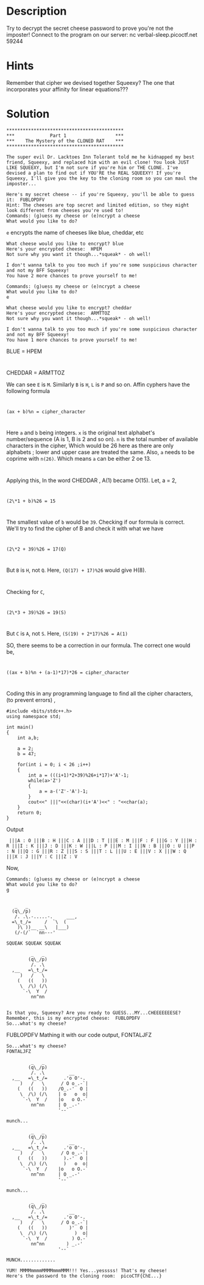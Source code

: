 
# Description #
Try to decrypt the secret cheese password to prove you're not the imposter!
Connect to the program on our server: nc verbal-sleep.picoctf.net 59244

# Hints #
Remember that cipher we devised together Squeexy? The one that incorporates your affinity for linear equations???

# Solution #
```
*******************************************
***             Part 1                  ***
***    The Mystery of the CLONED RAT    ***
*******************************************

The super evil Dr. Lacktoes Inn Tolerant told me he kidnapped my best friend, Squeexy, and replaced him with an evil clone! You look JUST LIKE SQUEEXY, but I'm not sure if you're him or THE CLONE. I've devised a plan to find out if YOU'RE the REAL SQUEEXY! If you're Squeexy, I'll give you the key to the cloning room so you can maul the imposter...

Here's my secret cheese -- if you're Squeexy, you'll be able to guess it:  FUBLOPDFV
Hint: The cheeses are top secret and limited edition, so they might look different from cheeses you're used to!
Commands: (g)uess my cheese or (e)ncrypt a cheese
What would you like to do?
```

`e` encrypts the name of cheeses like blue, cheddar, etc
```
What cheese would you like to encrypt? blue
Here's your encrypted cheese:  HPEM
Not sure why you want it though...*squeak* - oh well!

I don't wanna talk to you too much if you're some suspicious character and not my BFF Squeexy!
You have 2 more chances to prove yourself to me!

Commands: (g)uess my cheese or (e)ncrypt a cheese
What would you like to do?
e

What cheese would you like to encrypt? cheddar
Here's your encrypted cheese:  ARMTTOZ
Not sure why you want it though...*squeak* - oh well!

I don't wanna talk to you too much if you're some suspicious character and not my BFF Squeexy!
You have 1 more chances to prove yourself to me!
```

BLUE = HPEM
#
CHEDDAR = ARMTTOZ

We can see `E` is `M`. Similarly `B` is `H`, `L` is `P` and so on. Affin cyphers have the following formula
#
`(ax + b)%n = cipher_character`
#
Here `a` and `b` being integers. `x` is the original text alphabet's number/sequence (A is 1, B is 2 and so on). `n` is the total number of available characters in the cipher, Which would be 26 here as there are only alphabets ; lower and upper case are treated the same. Also, `a` needs to be coprime with `n(26)`. Which means `a` can be either 2 oe 13.

#
Applying this, In the word CHEDDAR , A(1) became O(15). Let, a = 2,
#
`(2\*1 + b)%26 = 15`
#
The smallest value of `b` would be `39`. Checking if our formula is correct. We'll try to find the cipher of B and check it with what we have
#
`(2\*2 + 39)%26 = 17(Q)`
#
But `B` is `H`, not `Q`. Here, `(Q(17) + 17)%26` would give H(8).
#
Checking for `C`,
#
`(2\*3 + 39)%26 = 19(S)`
#
But `C` is `A`, not `S`. Here, `(S(19) + 2*17)%26 = A(1)`

SO, there seems to be a correction in our formula. The correct one would be,
#
`((ax + b)%n + (a-1)*17)*26 = cipher_character`
#
Coding this in any programming language to find all the cipher characters, (to prevent errors) ,

```
#include <bits/stdc++.h>
using namespace std;

int main()
{
    int a,b;

    a = 2;
    b = 47;

    for(int i = 0; i < 26 ;i++)
    {
        int a = (((i+1)*2+39)%26+i*17)+'A'-1;
        while(a>'Z')
        {
            a = a-('Z'-'A')-1;
        }
        cout<<" |||"<<(char)(i+'A')<<" : "<<char(a);
    }
    return 0;
}
```

Output
```
 |||A : O |||B : H |||C : A |||D : T |||E : M |||F : F |||G : Y |||H : R |||I : K |||J : D |||K : W |||L : P |||M : I |||N : B |||O : U |||P : N |||Q : G |||R : Z |||S : S |||T : L |||U : E |||V : X |||W : Q |||X : J |||Y : C |||Z : V
```

Now, 
```
Commands: (g)uess my cheese or (e)ncrypt a cheese
What would you like to do?
g


   _   _
  (q\_/p)
   /. .\.-.....-.     ___,
  =\_t_/=     /  `\  (
    )\ ))__ __\   |___)
   (/-(/`  `nn---'

SQUEAK SQUEAK SQUEAK

         _   _
        (q\_/p)
         /. .\
  ,__   =\_t_/=
     )   /   \
    (   ((   ))
     \  /\) (/\
      `-\  Y  /
         nn^nn


Is that you, Squeexy? Are you ready to GUESS...MY...CHEEEEEEESE?
Remember, this is my encrypted cheese:  FUBLOPDFV
So...what's my cheese?
```

FUBLOPDFV
Mathing it with our code output, FONTALJFZ

```
So...what's my cheese?
FONTALJFZ

         _   _
        (q\_/p)
         /. .\         __
  ,__   =\_t_/=      .'o O'-.
     )   /   \      / O o_.-`|
    (   ((   ))    /O_.-'  O |
     \  /\) (/\    | o   o  o|
      `-\  Y  /    |o   o O.-`
         nn^nn     | O _.-'
                   '--`

munch...

         _   _
        (q\_/p)
         /. .\         __
  ,__   =\_t_/=      .'o O'-.
     )   /   \      / O o_.-`|
    (   ((   ))      ).-'  O |
     \  /\) (/\      )   o  o|
      `-\  Y  /    |o   o O.-`
         nn^nn     | O _.-'
                   '--`

munch...

         _   _
        (q\_/p)
         /. .\         __
  ,__   =\_t_/=      .'o O'-.
     )   /   \      / O o_.-`|
    (   ((   ))        )'  O |
     \  /\) (/\          )  o|
      `-\  Y  /         ) O.-`
         nn^nn        ) _.-'
                   '--`

MUNCH.............

YUM! MMMMmmmmMMMMmmmMMM!!! Yes...yesssss! That's my cheese!
Here's the password to the cloning room:  picoCTF{ChE...}
```
